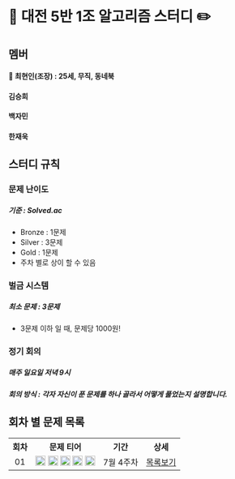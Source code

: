 # :orange_book: 대전 5반 1조 알고리즘 스터디 :pencil2:

## 멤버
<!-- 깃허브 이모티콘 사이트 : https://gist.github.com/rxaviers/7360908 -->
 #### :space_invader: 최현인(조장) : 25세, 무직, 동네북
 #### 김승희
 #### 백자민
 #### 한재욱
## 스터디 규칙
 ### 문제 난이도
 ##### 기준 : Solved.ac
 - Bronze : 1문제
 - Silver : 3문제
 - Gold   : 1문제
 - 주차 별로 상이 할 수 있음
 ### 벌금 시스템
 ##### 최소 문제 : 3문제
 - 3문제 이하 일 때, 문제당 1000원!
 ### 정기 회의
 ##### 매주 일요일 저녁 9시
 ##### 회의 방식 : 각자 자신이 푼 문제를 하나 골라서 어떻게 풀었는지 설명합니다.
 
## 회차 별 문제 목록
<table align="center">
  <tr>
    <th align="center">회차</th>
    <th align="center">문제 티어</th>
    <th align="center">기간</th>
    <th align="center">상세</th>
  </tr>
  <tr>
    <td align="center">01</td>
    <td align="center">
      <a href="https://www.acmicpc.net/problem/1100"><img src="https://d2gd6pc034wcta.cloudfront.net/tier/4.svg" class="solvedac-tier" width=20px></a>
      <a href="https://www.acmicpc.net/problem/1059"><img src="https://d2gd6pc034wcta.cloudfront.net/tier/6.svg" class="solvedac-tier" width=20px></a>
      <a href="https://www.acmicpc.net/problem/1051"><img src="https://d2gd6pc034wcta.cloudfront.net/tier/7.svg" class="solvedac-tier" width=20px></a>
      <a href="https://www.acmicpc.net/problem/2468"><img src="https://d2gd6pc034wcta.cloudfront.net/tier/10.svg" class="solvedac-tier" width=20px></a>
      <a href="https://www.acmicpc.net/problem/2573"><img src="https://d2gd6pc034wcta.cloudfront.net/tier/12.svg" class="solvedac-tier" width=20px></a>
    </td>
    <td align="center">7월 4주차</td>
    <td align="center"><a href="https://github.com/SSAFY-8-Algorithms-Study/Study-notice/tree/main/questions/01_7_4week">목록보기</a></td>
  </tr>
</table>
